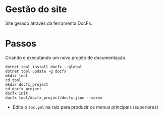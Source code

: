 ﻿# Gestão do site
Site gerado através da ferramenta DocFx.

# Passos
Criando e executando um novo projeto de documentação.
```
dotnet tool install docfx --global
dotnet tool update -g docfx
mkdir tool
cd tool
mkdir docfx_project
cd docfx_project
docfx init
docfx tool/docfx_project/docfx.json --serve
```
- Edite o `toc.yml` na raiz para produzir os menus principais (superiores)